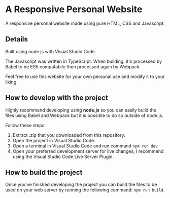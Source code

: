 # A Responsive Personal Website
A responsive personal website made using pure HTML, CSS and Javascript.

## Details
Built using node.js with Visual Studio Code.

The Javascript was written in TypeScript. When building, it's processed by Babel to be ES5 compatabile then processed again by Webpack.

Feel free to use this website for your own personal use and modify it to your liking.

## How to develop with the project
Highly recommend developing using **node.js** so you can easily build the files using Babel and Webpack but it is possible to do so outside of node.js.

Follow these steps:
1. Extract .zip that you downloaded from this repository.
2. Open the project in Visual Studio Code.
3. Open a terminal in Visual Studio Code and run command ```npm run dev```
4. Open your preferred development server for live changes, I recommend using the Visual Studio Code Live Server Plugin.

## How to build the project
Once you've finished developing the project you can build the files to be used on your web server by running the following command: ```npm run build```.
